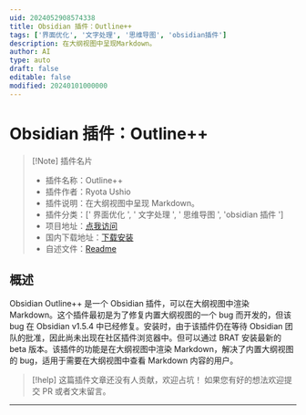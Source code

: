 ```yaml
---
uid: 2024052908574338
title: Obsidian 插件：Outline++
tags: ['界面优化', '文字处理', '思维导图', 'obsidian插件']
description: 在大纲视图中呈现Markdown。
author: AI
type: auto
draft: false
editable: false
modified: 20240101000000
---
```


# Obsidian 插件：Outline++

> [!Note] 插件名片
> - 插件名称：Outline++
> - 插件作者：Ryota Ushio
> - 插件说明：在大纲视图中呈现 Markdown。
> - 插件分类：[' 界面优化 ', ' 文字处理 ', ' 思维导图 ', 'obsidian 插件 ']
> - 项目地址：[点我访问](https://github.com/RyotaUshio/obsidian-outline-plus)
> - 国内下载地址：[下载安装](https://pkmer.cn/products/plugin/pluginMarket/?outline-plus)
> - 自述文件：[Readme](https://ghproxy.net/https://raw.githubusercontent.com/RyotaUshio/obsidian-outline-plus/main/README.md)

## 概述

Obsidian Outline++ 是一个 Obsidian 插件，可以在大纲视图中渲染 Markdown。这个插件最初是为了修复内置大纲视图的一个 bug 而开发的，但该 bug 在 Obsidian v1.5.4 中已经修复。安装时，由于该插件仍在等待 Obsidian 团队的批准，因此尚未出现在社区插件浏览器中。但可以通过 BRAT 安装最新的 beta 版本。该插件的功能是在大纲视图中渲染 Markdown，解决了内置大纲视图的 bug，适用于需要在大纲视图中查看 Markdown 内容的用户。

> [!help]
> 这篇插件文章还没有人贡献，欢迎占坑！
> 如果您有好的想法欢迎提交 PR 或者文末留言。

---



